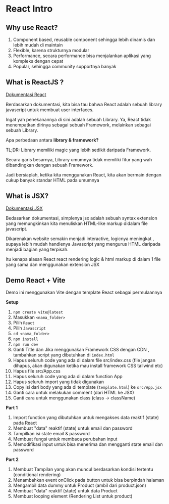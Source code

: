 # React Intro

## Why use React?
1. Component based, reusable component sehingga lebih dinamis dan lebih mudah di maintain
2. Flexible, karena strukturnya modular
3. Performance, secara performance bisa menjalankan aplikasi yang kompleks dengan cepat
4. Popular, sehingga community supportnya banyak 

## What is ReactJS ?

[Dokumentasi React](https://react.dev/)

Berdasarkan dokumentasi, kita bisa tau bahwa React adalah sebuah library javascript untuk membuat user interfaces.

Ingat yah penekanannya di sini adalah sebuah Library. Ya, React tidak menempatkan dirinya sebagai sebuah Framework, melainkan sebagai sebuah Library.

Apa perbedaan antara **library & framework?**

TL;DR: Library memiliki magic yang lebih sedikit daripada Framework.

Secara garis besarnya, Library umumnya tidak memiliki fitur yang wah dibandingkan dengan sebuah Framework.

Jadi bersiaplah, ketika kita menggunakan React, kita akan bermain dengan cukup banyak standar HTML pada umumnya


## What is JSX?
[Dokumentasi JSX](https://react.dev/learn/writing-markup-with-jsx)

Bedasarkan dokumentasi, simplenya jsx adalah sebuah syntax extension yang memungkinkan kita menuliskan HTML-like markup didalam file javascript.

Dikarenakan website semakin menjadi interactive, logicnya meningkat , supaya lebih mudah handlenya Javascript yang mengurus HTML daripada menjadi bagian yang terpisah. 

Itu kenapa alasan React react rendering logic & html markup di dalam 1 file yang sama dan menggunakan extension JSX

## Demo React + Vite

Demo ini menggunakan Vite dengan template React sebagai permulaannya

**Setup**
1. `npm create vite@latest`
1. Masukkan `<nama_folder>`
1. Pilih `React`
1. Pilih `Javascript`
1. `cd <nama_folder>`
1. `npm install`
1. `npm run dev`
1. Ganti Title dan Jika menggunakan Framework CSS dengan CDN , tambahkan script yang dibutuhkan di `index.html`
1. Hapus seluruh code yang ada di dalam file src/index.css (file jangan dihapus, akan digunakan ketika mau install framework CSS tailwind etc)
1. Hapus file src/App.css
1. Hapus seluruh code yang ada di dalam function App
1. Hapus seluruh import yang tidak digunakan
1. Copy isi dari body yang ada di template (`template.html`) ke `src/App.jsx`
1. Ganti cara untuk melakukan comment (dari HTML ke JSX)
1. Ganti cara untuk menggunakan class (class -> className)
    
**Part 1**
   1. Import function yang dibutuhkan untuk mengakses data reaktif (state) pada React
   1. Membuat "data" reaktif (state) untuk email dan password
   1. Tampilkan isi state email & password
   1. Membuat fungsi untuk membaca perubahan input
   1. Memodifikasi input untuk bisa menerima dan mengganti state email dan password

**Part 2**
   1. Membuat Tampilan yang akan muncul berdasarkan kondisi tertentu (conditional rendering)
   1. Menambahkan event onClick pada button untuk bisa berpindah halaman
   1. Mengambil data dummy untuk Product (ambil dari product.json)
   1. Membuat "data" reaktif (state) untuk data Product
   1. Membuat looping element (Rendering List untuk product)

